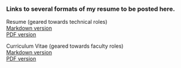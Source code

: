 ### Links to several formats of my resume to be posted here.
  

  
  
Resume (geared towards technical roles)  
[Markdown version](documents/brichards.md)  
[PDF version](documents/brichards_resume.pdf)

Curriculum Vitae (geared towards faculty roles)  
[Markdown version](documents/brichards_cv.md)  
[PDF version](documents/brichards_cv.pdf)

